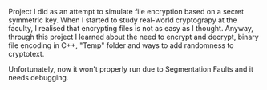 Project I did as an attempt to simulate file encryption based on a secret symmetric key. When I started to study real-world cryptograpy at the faculty, I realised that encrypting files is not as easy as I thought. Anyway, through this project I learned about the need to encrypt and decrypt, binary file encoding in C++, "Temp" folder and ways to add randomness to cryptotext.

Unfortunately, now it won't properly run due to Segmentation Faults and it needs debugging.
